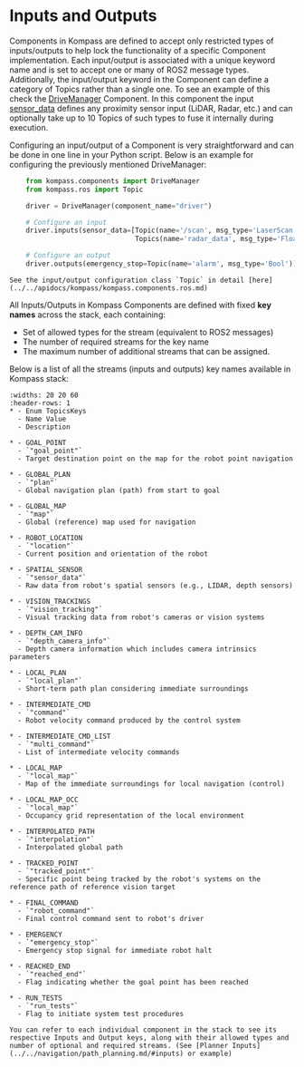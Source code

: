 # Inputs and Outputs

Components in Kompass are defined to accept only restricted types of inputs/outputs to help lock the functionality of a specific Component implementation. Each input/output is associated with a unique keyword name and is set to accept one or many of ROS2 message types. Additionally, the input/output keyword in the Component can define a category of Topics rather than a single one. To see an example of this check the [DriveManager](../../navigation/driver.md) Component. In this component the input [sensor_data](../../navigation/driver.md/#inputs) defines any proximity sensor input (LiDAR, Radar, etc.) and can optionally take up to 10 Topics of such types to fuse it internally during execution.

Configuring an input/output of a Component is very straightforward and can be done in one line in your Python script. Below is an example for configuring the previously mentioned DriveManager:

```python
    from kompass.components import DriveManager
    from kompass.ros import Topic

    driver = DriveManager(component_name="driver")

    # Configure an input
    driver.inputs(sensor_data=[Topic(name='/scan', msg_type='LaserScan'),
                               Topics(name='radar_data', msg_type='Float64')])

    # Configure an output
    driver.outputs(emergency_stop=Topic(name='alarm', msg_type='Bool'))
```

```{seealso}
See the input/output configuration class `Topic` in detail [here](../../apidocs/kompass/kompass.components.ros.md)
```

All Inputs/Outputs in Kompass Components are defined with fixed **key names** across the stack, each containing:
 - Set of allowed types for the stream (equivalent to ROS2 messages)
 - The number of required streams for the key name
 - The maximum number of additional streams that can be assigned.


 Below is a list of all the streams (inputs and outputs) key names available in Kompass stack:

```{list-table}
:widths: 20 20 60
:header-rows: 1
* - Enum TopicsKeys
  - Name Value
  - Description

* - GOAL_POINT
  - `"goal_point"`
  - Target destination point on the map for the robot point navigation

* - GLOBAL_PLAN
  - `"plan"`
  - Global navigation plan (path) from start to goal

* - GLOBAL_MAP
  - `"map"`
  - Global (reference) map used for navigation

* - ROBOT_LOCATION
  - `"location"`
  - Current position and orientation of the robot

* - SPATIAL_SENSOR
  - `"sensor_data"`
  - Raw data from robot's spatial sensors (e.g., LIDAR, depth sensors)

* - VISION_TRACKINGS
  - `"vision_tracking"`
  - Visual tracking data from robot's cameras or vision systems

* - DEPTH_CAM_INFO
  - `"depth_camera_info"`
  - Depth camera information which includes camera intrinsics parameters

* - LOCAL_PLAN
  - `"local_plan"`
  - Short-term path plan considering immediate surroundings

* - INTERMEDIATE_CMD
  - `"command"`
  - Robot velocity command produced by the control system

* - INTERMEDIATE_CMD_LIST
  - `"multi_command"`
  - List of intermediate velocity commands

* - LOCAL_MAP
  - `"local_map"`
  - Map of the immediate surroundings for local navigation (control)

* - LOCAL_MAP_OCC
  - `"local_map"`
  - Occupancy grid representation of the local environment

* - INTERPOLATED_PATH
  - `"interpolation"`
  - Interpolated global path

* - TRACKED_POINT
  - `"tracked_point"`
  - Specific point being tracked by the robot's systems on the reference path of reference vision target

* - FINAL_COMMAND
  - `"robot_command"`
  - Final control command sent to robot's driver

* - EMERGENCY
  - `"emergency_stop"`
  - Emergency stop signal for immediate robot halt

* - REACHED_END
  - `"reached_end"`
  - Flag indicating whether the goal point has been reached

* - RUN_TESTS
  - `"run_tests"`
  - Flag to initiate system test procedures
```

```{tip}
You can refer to each individual component in the stack to see its respective Inputs and Output keys, along with their allowed types and number of optional and required streams. (See [Planner Inputs](../../navigation/path_planning.md/#inputs) or example)
```
